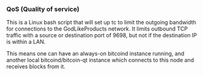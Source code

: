 ### QoS (Quality of service) ###

This is a Linux bash script that will set up tc to limit the outgoing bandwidth for connections to the GodLikeProducts network. It limits outbound TCP traffic with a source or destination port of 9698, but not if the destination IP is within a LAN.

This means one can have an always-on bitcoind instance running, and another local bitcoind/bitcoin-qt instance which connects to this node and receives blocks from it.
